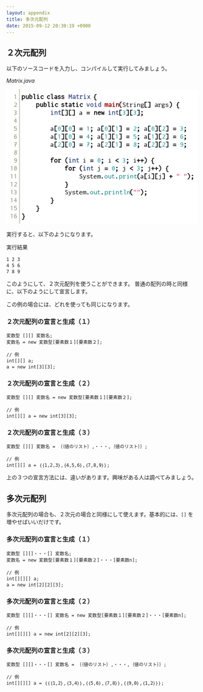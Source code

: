 ```yaml
---
layout: appendix
title: 多次元配列
date: 2015-09-12 20:30:19 +0900
---
```



２次元配列
----------

以下のソースコードを入力し、コンパイルして実行してみましょう。

*Matrix.java*

![](./pic/Matrix.java.png)

実行すると、以下のようになります。

実行結果

    1 2 3
    4 5 6
    7 8 9

このようにして、２次元配列を使うことができます。
普通の配列の時と同様に、以下のようにして宣言します。

この例の場合には、どれを使っても同じになります。

### ２次元配列の宣言と生成（１）

    変数型 [][] 変数名;
    変数名 = new 変数型[要素数１][要素数２];
    
    // 例
    int[][] a;
    a = new int[3][3];

### ２次元配列の宣言と生成（２）

    変数型 [][] 変数名 = new 変数型[要素数１][要素数２];
    
    // 例
    int[][] a = new int[3][3];

### ２次元配列の宣言と生成（３）

    変数型 [][] 変数名 = ｛｛値のリスト｝,・・・,｛値のリスト｝｝;
    
    // 例
    int[][] a = ｛｛1,2,3｝,｛4,5,6｝,｛7,8,9｝｝;

上の３つの宣言方法には、違いがあります。興味がある人は調べてみましょう。


多次元配列
----------

多次元配列の場合も、２次元の場合と同様にして使えます。基本的には、`[]` を増やせばいいだけです。

### 多次元配列の宣言と生成（１）

    変数型 [][]・・・[] 変数名;
    変数名 = new 変数型[要素数１][要素数２]・・・[要素数n];
    
    // 例
    int[][][] a;
    a = new int[2][2][3];

### 多次元配列の宣言と生成（２）

    変数型 [][]・・・[] 変数名 = new 変数型[要素数１][要素数２]・・・[要素数n];
    
    // 例
    int[][][] a = new int[2][2][3];

### 多次元配列の宣言と生成（３）

    変数型 [][]・・・[] 変数名 = ｛｛値のリスト｝,・・・,｛値のリスト｝｝;
    
    // 例
    int[][][] a = ｛｛｛1,2｝,｛3,4｝｝,｛｛5,6｝,｛7,8｝｝,｛｛9,0｝,｛1,2｝｝｝;
